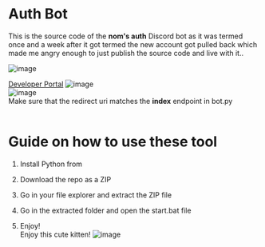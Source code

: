 # Auth Bot

This is the source code of the **nom's auth** Discord bot as it was termed once and a week after it got termed the new account got pulled back which made me angry enough to just publish the source code and live with it..   
 
![image](https://i.e-z.host/t2vbfqy7.png)

[Developer Portal](https://discord.com/developers/applications) 
![image](https://i.e-z.host/sc0348kj.png)  
![image](https://i.e-z.host/m9ugxrw3.png)
<br> 
Make sure that the redirect uri matches the **index** endpoint in bot.py  
<br> 
   
# Guide on how to use these tool

1. Install Python from

2. Download the repo as a ZIP 

3. Go in your file explorer and extract the ZIP file  

4. Go in the extracted folder and open the start.bat file   

5. Enjoy!  
Enjoy this cute kitten! 
![image](https://i.e-z.host/7x11aiiw.png)   
